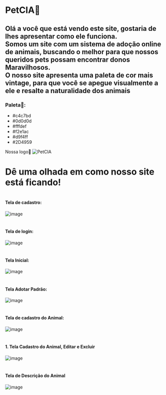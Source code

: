 # PetCIA🐾
<h2>Olá a você que está vendo este site, gostaria de lhes apresentar como ele funciona.<br>
Somos um site com um sistema de adoção online de animais, buscando o melhor para que nossos queridos pets possam encontrar donos Maravilhosos.<br>
O nosso site apresenta uma paleta de cor mais vintage, para que você se apegue visualmente a ele e resalte a naturalidade dos animais<br></h2>
<h3>Paleta🎨:</h3>
<ul>
<li>#c4c7bd</li>
<li>#0d0d0d</li>
<li>#fffdef</li>
<li>#f2e1ac</li>
<li>#d9f4ff</li>
<li>#2D4959</li>
</ul>

Nossa logo🐾
![PetCIA](https://github.com/user-attachments/assets/b6ccf51d-55da-44d3-94a9-bb6b4029c346)


# Dê uma olhada em como nosso site está ficando!
# <h4>Tela de cadastro:<h4>
![image](https://github.com/user-attachments/assets/65611ba4-b3ef-4e63-a773-ea8cff668d8c)

# <h4>Tela de login:<h4>
![image](https://github.com/user-attachments/assets/6cf46d61-6413-4408-9f8e-a2d885f640b5)

# <h4>Tela Inicial:<h4>
![image](https://github.com/user-attachments/assets/4fcc6c3c-180c-482c-9406-ee170726b806)

# <h4>Tela Adotar Padrão:<h4>
![image](https://github.com/user-attachments/assets/40879dca-3c90-4313-87dc-d71e6d266e13)

# <h4>Tela de cadastro do Animal:<h4>
![image](https://github.com/user-attachments/assets/9f1e11e3-795c-45c9-ba67-a81b22ffef81)

# <h4>1. Tela Cadastro do Animal, Editar e Excluir<h4>
![image](https://github.com/user-attachments/assets/0a2a9010-ccbf-499d-b7e4-48ee1f91e8f9)

# <h4>Tela de Descrição do Animal<h4>
![image](https://github.com/user-attachments/assets/ef667eb8-27f1-4b15-a79e-d09c9e8cd0ed)
